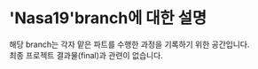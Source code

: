 # 'Nasa19'branch에 대한 설명
해당 branch는 각자 맡은 파트를 수행한 과정을 기록하기 위한 공간입니다.  
최종 프로젝트 결과물(final)과 관련이 없습니다.
